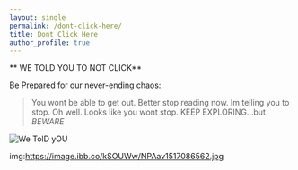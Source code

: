 ```yaml
---
layout: single
permalink: /dont-click-here/
title: Dont Click Here 
author_profile: true
---
```



** WE TOLD YOU TO NOT CLICK**


Be Prepared for our never-ending chaos:
> You wont be able to get out.
> Better stop reading now.
> Im telling you to stop.
> Oh well. Looks like you wont stop.
>KEEP EXPLORING...but *BEWARE*

![We TolD yOU](https://assets.vogue.com/photos/5891c792ce34fb453af7d194/master/pass/drake-memes.gif/logo.png)

img:https://image.ibb.co/kSOUWw/NPAav1517086562.jpg
